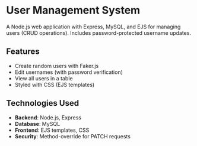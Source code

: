# User Management System

A Node.js web application with Express, MySQL, and EJS for managing users (CRUD operations). Includes password-protected username updates.



## Features
-  Create random users with Faker.js
-  Edit usernames (with password verification)
-  View all users in a table
-  Styled with CSS (EJS templates)

## Technologies Used
- **Backend**: Node.js, Express
- **Database**: MySQL
- **Frontend**: EJS templates, CSS
- **Security**: Method-override for PATCH requests